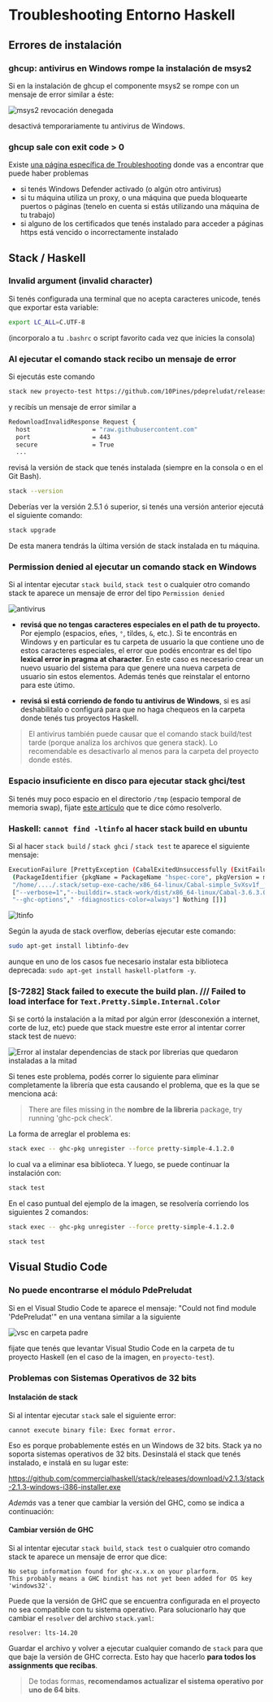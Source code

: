 
# Troubleshooting Entorno Haskell

## Errores de instalación


### ghcup: antivirus en Windows rompe la instalación de msys2

Si en la instalación de ghcup el componente msys2 se rompe con un mensaje de error similar a éste:

![msys2 revocación denegada](./../../images/troubleshooting/msys-error.png)

desactivá temporariamente tu antivirus de Windows.

### ghcup sale con exit code > 0

Existe [una página específica de Troubleshooting](https://www.haskell.org/ghcup/guide/#troubleshooting) donde vas a encontrar que puede haber problemas

- si tenés Windows Defender activado (o algún otro antivirus)
- si tu máquina utiliza un proxy, o una máquina que pueda bloquearte puertos o páginas (tenelo en cuenta si estás utilizando una máquina de tu trabajo)
- si alguno de los certificados que tenés instalado para acceder a páginas https está vencido o incorrectamente instalado


## Stack / Haskell

### Invalid argument (invalid character)

Si tenés configurada una terminal que no acepta caracteres unicode, tenés que exportar esta variable:

```bash
export LC_ALL=C.UTF-8
```

(incorporalo a tu `.bashrc` o script favorito cada vez que inicies la consola)

### Al ejecutar el comando stack recibo un mensaje de error

Si ejecutás este comando

```bash
stack new proyecto-test https://github.com/10Pines/pdepreludat/releases/download/latest/pdepreludat.hsfiles
```

y recibís un mensaje de error similar a

```bash
RedownloadInvalidResponse Request {
  host                 = "raw.githubusercontent.com"
  port                 = 443
  secure               = True
  ...
```  

revisá la versión de stack que tenés instalada (siempre en la consola o en el Git Bash).

```bash
stack --version
```

Deberías ver la versión 2.5.1 ó superior, si tenés una versión anterior ejecutá el siguiente comando:

```bash
stack upgrade
```

De esta manera tendrás la última versión de stack instalada en tu máquina.

### Permission denied al ejecutar un comando stack en Windows

Si al intentar ejecutar `stack build`, `stack test` o cualquier otro comando stack te aparece un mensaje de error del tipo `Permission denied`

![antivirus](../../images/troubleshooting/antivirus.png)

- **revisá que no tengas caracteres especiales en el path de tu proyecto.** Por ejemplo (espacios, eñes, `°`, tildes, `&`, etc.). Si te encontrás en Windows y en particular es tu carpeta de usuario la que contiene uno de estos caracteres especiales, el error que podés encontrar es del tipo **lexical error in pragma at character**. En este caso es necesario crear un nuevo usuario del sistema para que genere una nueva carpeta de usuario sin estos elementos. Además tenés que reinstalar el entorno para este útimo.

- **revisá si está corriendo de fondo tu antivirus de Windows**, si es así deshabilitalo o configurá para que no haga chequeos en la carpeta donde tenés tus proyectos Haskell.

> El antivirus también puede causar que el comando stack build/test tarde (porque analiza los archivos que genera stack). Lo recomendable es desactivarlo al menos para la carpeta del proyecto donde estés.

### Espacio insuficiente en disco para ejecutar stack ghci/test

Si tenés muy poco espacio en el directorio `/tmp` (espacio temporal de memoria swap), fijate [este artículo](https://stackoverflow.com/questions/67455260/no-space-in-device-error-while-installing-haskell-platform) que te dice cómo resolverlo.

### Haskell: `cannot find -ltinfo` al hacer stack build en ubuntu

Si al hacer `stack build` / `stack ghci` / `stack test` te aparece el siguiente mensaje:

```bash
ExecutionFailure [PrettyException (CabalExitedUnsuccessfully (ExitFailure 1)
 (PackageIdentifier {pkgName = PackageName "hspec-core", pkgVersion = mkVersion [2,9,7]}) 
 "/home/..../.stack/setup-exe-cache/x86_64-linux/Cabal-simple_SvXsv1f__3.6.3.0_ghc-9.2.5" 
 ["--verbose=1","--builddir=.stack-work/dist/x86_64-linux/Cabal-3.6.3.0","build",
 "--ghc-options"," -fdiagnostics-color=always"] Nothing [])]
```

![ltinfo](../../images/troubleshooting/ltinfo.png)

Según la ayuda de stack overflow, deberías ejecutar este comando:

```bash
sudo apt-get install libtinfo-dev
```

aunque en uno de los casos fue necesario instalar esta biblioteca deprecada: `sudo apt-get install haskell-platform -y`.

### [S-7282] Stack failed to execute the build plan. /// Failed to load interface for `Text.Pretty.Simple.Internal.Color`

Si se cortó la instalación a la mitad por algún error (desconexión a internet, corte de luz, etc) puede que stack muestre este error al intentar correr stack test de nuevo:

![Error al instalar dependencias de stack por librerias que quedaron instaladas a la mitad](https://github.com/pdep-utn/enunciados-miercoles-noche/assets/11432672/8a45a640-5113-4750-b46f-73bd9f2c9e08)

Si tenes este problema, podés correr lo siguiente para eliminar completamente la librería que esta causando el problema, que es la que se menciona acá:
> There are files missing in the **nombre de la libreria** package, try running 'ghc-pck check'.

La forma de arreglar el problema es:

```bash
stack exec -- ghc-pkg unregister --force pretty-simple-4.1.2.0
```
lo cual va a eliminar esa biblioteca. Y luego, se puede continuar la instalación con:
```bash
stack test
```

En el caso puntual del ejemplo de la imagen, se resolvería corriendo los siguientes 2 comandos:

```bash
stack exec -- ghc-pkg unregister --force pretty-simple-4.1.2.0

stack test
```


## Visual Studio Code

### No puede encontrarse el módulo PdePreludat

Si en el Visual Studio Code te aparece el mensaje: "Could not find module 'PdePreludat'" en una ventana similar a la siguiente

![vsc en carpeta padre](../../images/troubleshooting/vscCarpetaPadre.jpg)

fijate que tenés que levantar Visual Studio Code en la carpeta de tu proyecto Haskell (en el caso de la imagen, en `proyecto-test`).

### Problemas con Sistemas Operativos de 32 bits

#### Instalación de stack

Si al intentar ejecutar `stack` sale el siguiente error:

```
cannot execute binary file: Exec format error.
```

Eso es porque probablemente estés en un Windows de 32 bits. Stack ya no soporta sistemas operativos de 32 bits. Desinstalá el stack que tenés instalado, e instalá en su lugar este:

https://github.com/commercialhaskell/stack/releases/download/v2.1.3/stack-2.1.3-windows-i386-installer.exe

_Además_ vas a tener que cambiar la versión del GHC, como se indica a continuación:

#### Cambiar versión de GHC

Si al intentar ejecutar `stack build`, `stack test` o cualquier otro comando stack te aparece un mensaje de error que dice:

```
No setup information found for ghc-x.x.x on your plarform.
This probably means a GHC bindist has not yet been added for OS key 'windows32'.
```

Puede que la versión de GHC que se encuentra configurada en el proyecto no sea compatible con tu sistema operativo. Para solucionarlo hay que cambiar el `resolver` del archivo `stack.yaml`:

```
resolver: lts-14.20
```

Guardar el archivo y volver a ejecutar cualquier comando de `stack` para que que baje la versión de GHC correcta. Esto hay que hacerlo **para todos los assignments que recibas**.

> De todas formas, **recomendamos actualizar el sistema operativo por uno de 64 bits**.
